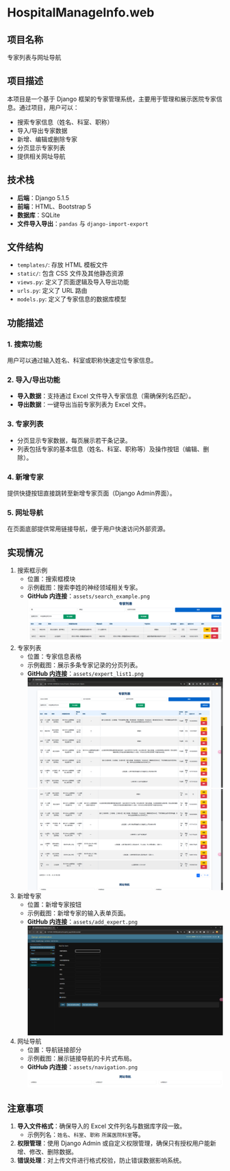 # HospitalManageInfo.web
## 项目名称
专家列表与网址导航

## 项目描述
本项目是一个基于 Django 框架的专家管理系统，主要用于管理和展示医院专家信息。通过项目，用户可以：

- 搜索专家信息（姓名、科室、职称）
- 导入/导出专家数据
- 新增、编辑或删除专家
- 分页显示专家列表
- 提供相关网址导航

## 技术栈
- **后端**：Django 5.1.5
- **前端**：HTML、Bootstrap 5
- **数据库**：SQLite
- **文件导入导出**：`pandas` 与 `django-import-export`

## 文件结构
- `templates/`: 存放 HTML 模板文件
- `static/`: 包含 CSS 文件及其他静态资源
- `views.py`: 定义了页面逻辑及导入导出功能
- `urls.py`: 定义了 URL 路由
- `models.py`: 定义了专家信息的数据库模型

## 功能描述
### 1. 搜索功能
用户可以通过输入姓名、科室或职称快速定位专家信息。

### 2. 导入/导出功能
- **导入数据**：支持通过 Excel 文件导入专家信息（需确保列名匹配）。
- **导出数据**：一键导出当前专家列表为 Excel 文件。

### 3. 专家列表
- 分页显示专家数据，每页展示若干条记录。
- 列表包括专家的基本信息（姓名、科室、职称等）及操作按钮（编辑、删除）。

### 4. 新增专家
提供快捷按钮直接跳转至新增专家页面（Django Admin界面）。

### 5. 网址导航
在页面底部提供常用链接导航，便于用户快速访问外部资源。

## 实现情况
1. 搜索框示例
   - 位置：搜索框模块
   - 示例截图：搜索李姓的神经领域相关专家。
   - **GitHub 内连接**：`assets/search_example.png`
![](assets/search_example.png)
2. 专家列表
   - 位置：专家信息表格
   - 示例截图：展示多条专家记录的分页列表。
   - **GitHub 内连接**：`assets/expert_list1.png`
![顶](assets/expert_list.png)
![底](assets/expert_list1.png)
3. 新增专家
   - 位置：新增专家按钮
   - 示例截图：新增专家的输入表单页面。
   - **GitHub 内连接**：`assets/add_expert.png`
![](assets/add_expert.png)
4. 网址导航
   - 位置：导航链接部分
   - 示例截图：展示链接导航的卡片式布局。
   - **GitHub 内连接**：`assets/navigation.png`
![](assets/navigation.png)

## 注意事项
1. **导入文件格式**：确保导入的 Excel 文件列名与数据库字段一致。
   - 示例列名：`姓名`、`科室`、`职称` `所属医院科室`等。
2. **权限管理**：使用 Django Admin 或自定义权限管理，确保只有授权用户能新增、修改、删除数据。
3. **错误处理**：对上传文件进行格式校验，防止错误数据影响系统。



